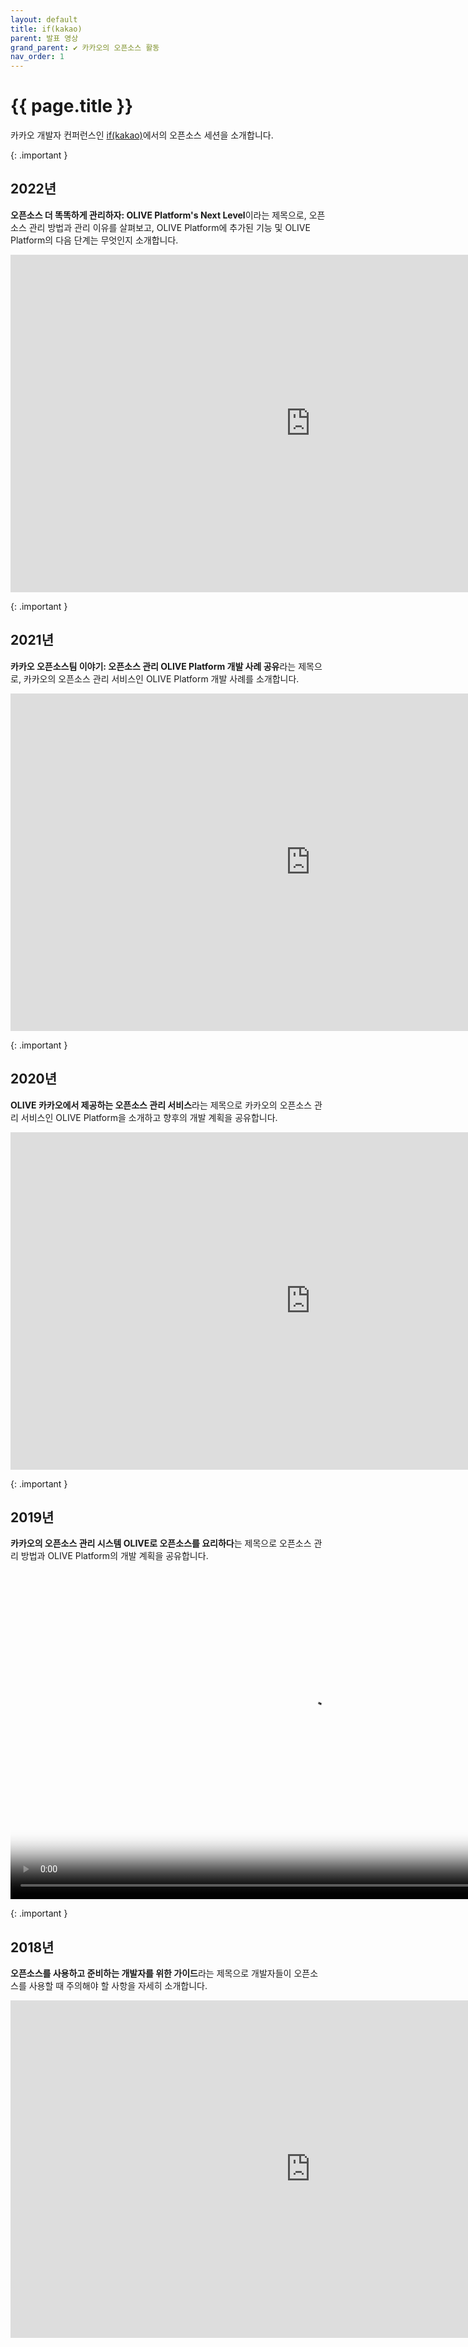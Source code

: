 ```yaml
---
layout: default
title: if(kakao)
parent: 발표 영상
grand_parent: ✔︎ 카카오의 오픈소스 활동
nav_order: 1
---
```

# {{ page.title }}
<div class="summary">
카카오 개발자 컨퍼런스인 <a href="https://if.kakao.com/" target="_blank">if(kakao)</a>에서의 오픈소스 세션을 소개합니다.
</div>

{: .important }
## 2022년
**오픈소스 더 똑똑하게 관리하자: OLIVE Platform's Next Level**이라는 제목으로, 오픈소스 관리 방법과 관리 이유를 살펴보고, OLIVE Platform에 추가된 기능 및 OLIVE Platform의 다음 단계는 무엇인지 소개합니다.
<iframe width="960" height="540"  src="https://www.youtube.com/embed/4zi8fG3itvc" title="YouTube video player" frameborder="0" allow="accelerometer; autoplay; clipboard-write; encrypted-media; gyroscope; picture-in-picture; web-share" allowfullscreen></iframe>

{: .important }
## 2021년
**카카오 오픈소스팀 이야기: 오픈소스 관리 OLIVE Platform 개발 사례 공유**라는 제목으로, 카카오의 오픈소스 관리 서비스인 OLIVE Platform 개발 사례를 소개합니다.
<iframe title="카카오 오픈소스팀 이야기 : 오픈소스 관리 OLIVE Platform 개발 사례 공유" width="960" height="540" src="https://play-tv.kakao.com/embed/player/cliplink/423588266?service=player_share" allowfullscreen frameborder="0" scrolling="no" allow="autoplay; fullscreen; encrypted-media"></iframe>


{: .important }
## 2020년
**OLIVE 카카오에서 제공하는 오픈소스 관리 서비스**라는 제목으로 카카오의 오픈소스 관리 서비스인 OLIVE Platform을 소개하고 향후의 개발 계획을 공유합니다.
<iframe title="OLIVE 카카오에서 제공하는 오픈소스 관리 서비스" width="960" height="540" src="https://play-tv.kakao.com/embed/player/cliplink/414132069?service=player_share" allowfullscreen frameborder="0" scrolling="no" allow="autoplay; fullscreen; encrypted-media"></iframe>


{: .important }
## 2019년
**카카오의 오픈소스 관리 시스템 OLIVE로 오픈소스를 요리하다**는 제목으로 오픈소스 관리 방법과 OLIVE Platform의 개발 계획을 공유합니다.
<video width="960" height="540" controls preload="auto" poster="{{ site.baseurl }}/assets/images/ifkakao2019.png">
<source src="https://mk-v1.kakaocdn.net/dn/if-kakao/conf2019/conf_video_2019/2_101_05_m1.mp4" type="video/mp4">
</video>

{: .important }
## 2018년
**오픈소스를 사용하고 준비하는 개발자를 위한 가이드**라는 제목으로 개발자들이 오픈소스를 사용할 때 주의해야 할 사항을 자세히 소개합니다.
<iframe title="오픈소스를 사용하고 준비하는 개발자를 위한 가이드" width="960" height="540" src="https://play-tv.kakao.com/embed/player/cliplink/391717603?service=player_share" allowfullscreen frameborder="0" scrolling="no" allow="autoplay; fullscreen; encrypted-media"></iframe>
